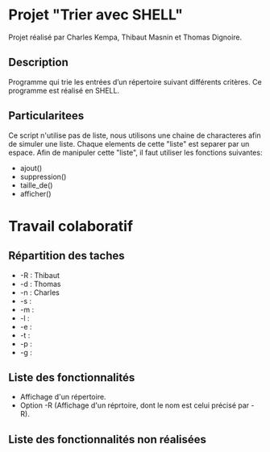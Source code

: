 # Projet "Trier avec SHELL"

Projet réalisé par Charles Kempa, Thibaut Masnin et Thomas Dignoire.

## Description

Programme qui trie les entrées d’un répertoire suivant différents critères. Ce programme est réalisé en SHELL.

## Particularitees

Ce script n'utilise pas de liste, nous utilisons une chaine de characteres afin de simuler une liste.
Chaque elements de cette "liste" est separer par un espace.
Afin de manipuler cette "liste", il faut utiliser les fonctions suivantes:

* ajout()
* suppression()
* taille_de()
* afficher()

# Travail colaboratif

## Répartition des taches

* -R : Thibaut
* -d : Thomas
* -n : Charles
* -s : 
* -m : 
* -l : 
* -e : 
* -t :
* -p :
* -g :

## Liste des fonctionnalités

* Affichage d'un répertoire.
* Option -R (Affichage d'un réprtoire, dont le nom est celui précisé par -R).

## Liste des fonctionnalités non réalisées
